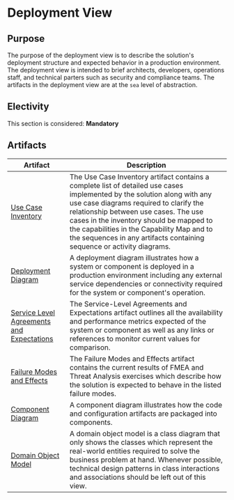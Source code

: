 # Deployment View

## Purpose

The purpose of the deployment view is to describe the solution's deployment structure and expected behavior in a production environment.  The deployment view is intended to brief architects, developers, operations staff, and technical parters such as security and compliance teams.  The artifacts in the deployment view are at the `sea` level of abstraction.

## Electivity

This section is considered:  **Mandatory**

## Artifacts

| Artifact | Description |
| -------- | ----------- |
| [Use Case Inventory](/deployment/UseCaseInventory.md) | The Use Case Inventory artifact contains a complete list of detailed use cases implemented by the solution along with any use case diagrams required to clarify the relationship between use cases.  The use cases in the inventory should be mapped to the capabilities in the Capability Map and to the sequences in any artifacts containing sequence or activity diagrams. |
| [Deployment Diagram](/deployment/DeploymentDiagram.md) | A deployment diagram illustrates how a system or component is deployed in a production environment including any external service dependencies or connectivity required for the system or component's operation. |
| [Service Level Agreements and Expectations](/deployment/ServiceLevelAgreements.md) | The Service-Level Agreements and Expectations artifact outlines all the availability and performance metrics expected of the system or component as well as any links or references to monitor current values for comparison. |
| [Failure Modes and Effects](/deployment/FailureModesAndEffects.md) | The Failure Modes and Effects artifact contains the current results of FMEA and Threat Analysis exercises which describe how the solution is expected to behave in the listed failure modes. |
| [Component Diagram](/deployment/ComponentDiagram.md) | A component diagram illustrates how the code and configuration artifacts are packaged into components. |
| [Domain Object Model](/deployment/DomainObjectModel.md) | A domain object model is a class diagram that only shows the classes which represent the real-world entities required to solve the business problem at hand.  Whenever possible, technical design patterns in class interactions and associations should be left out of this view. |
